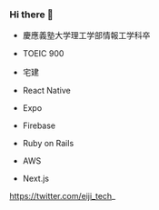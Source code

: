### Hi there 👋

<!--
**Eiji-Kudo/Eiji-Kudo** is a ✨ _special_ ✨ repository because its `README.md` (this file) appears on your GitHub profile.

Here are some ideas to get you started:

- 🔭 I’m currently working on ...
- 🌱 I’m currently learning ...
- 👯 I’m looking to collaborate on ...
- 🤔 I’m looking for help with ...
- 💬 Ask me about ...
- 📫 How to reach me: ...
- 😄 Pronouns: ...
- ⚡ Fun fact: ...
-->

- 慶應義塾大学理工学部情報工学科卒
- TOEIC 900
- 宅建

- React Native
- Expo
- Firebase
- Ruby on Rails
- AWS
- Next.js

https://twitter.com/eiji_tech_
